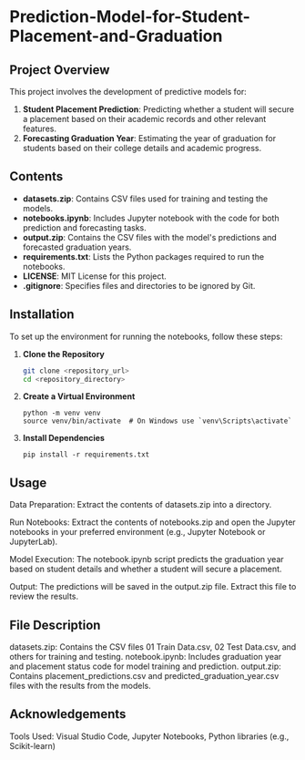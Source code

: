 # Prediction-Model-for-Student-Placement-and-Graduation

## Project Overview

This project involves the development of predictive models for:
1. **Student Placement Prediction**: Predicting whether a student will secure a placement based on their academic records and other relevant features.
2. **Forecasting Graduation Year**: Estimating the year of graduation for students based on their college details and academic progress.

## Contents

- **datasets.zip**: Contains CSV files used for training and testing the models.
- **notebooks.ipynb**: Includes Jupyter notebook with the code for both prediction and forecasting tasks.
- **output.zip**: Contains the CSV files with the model's predictions and forecasted graduation years.
- **requirements.txt**: Lists the Python packages required to run the notebooks.
- **LICENSE**: MIT License for this project.
- **.gitignore**: Specifies files and directories to be ignored by Git.

## Installation

To set up the environment for running the notebooks, follow these steps:

1. **Clone the Repository**

   ```bash
   git clone <repository_url>
   cd <repository_directory>

2. **Create a Virtual Environment**
   ```
   python -m venv venv
   source venv/bin/activate  # On Windows use `venv\Scripts\activate`

3. **Install Dependencies**
   ```
   pip install -r requirements.txt

## Usage
Data Preparation: Extract the contents of datasets.zip into a directory.

Run Notebooks: Extract the contents of notebooks.zip and open the Jupyter notebooks in your preferred environment (e.g., Jupyter Notebook or JupyterLab).

Model Execution:
    The notebook.ipynb script predicts the graduation year based on student details and whether a student will secure a placement.

Output: The predictions will be saved in the output.zip file. Extract this file to review the results.

## File Description
datasets.zip: Contains the CSV files 01 Train Data.csv, 02 Test Data.csv, and others for training and testing.
notebook.ipynb: Includes graduation year and placement status code for model training and prediction.
output.zip: Contains placement_predictions.csv and predicted_graduation_year.csv files with the results from the models.

## Acknowledgements
Tools Used: Visual Studio Code, Jupyter Notebooks, Python libraries (e.g., Scikit-learn)
